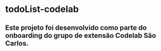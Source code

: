 # todoList-codelab

## Este projeto foi desenvolvido como parte do onboarding do grupo de extensão Codelab São Carlos.
